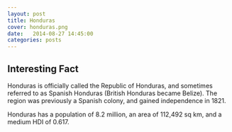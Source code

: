 ```yaml
---
layout: post
title: Honduras
cover: honduras.png
date:   2014-08-27 14:45:00
categories: posts
---
```


## Interesting Fact

Honduras is officially called the Republic of Honduras, and sometimes referred to as Spanish Honduras (British Honduras became Belize). The region was previously a Spanish colony, and gained independence in 1821. 

Honduras has a population of 8.2 million, an area of 112,492 sq km, and a medium HDI of 0.617. 